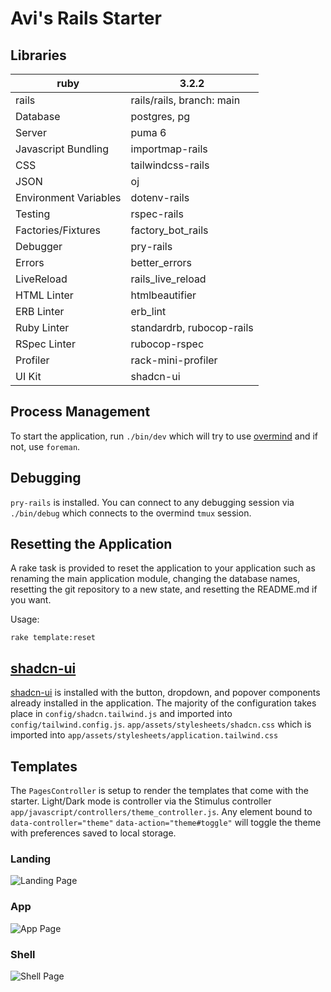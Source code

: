 # Avi's Rails Starter

## Libraries

| ruby                  | 3.2.2                     |
| --------------------- | ------------------------- |
| rails                 | rails/rails, branch: main |
| Database              | postgres, pg              |
| Server                | puma 6                    |
| Javascript Bundling   | importmap-rails           |
| CSS                   | tailwindcss-rails         |
| JSON                  | oj                        |
| Environment Variables | dotenv-rails              |
| Testing               | rspec-rails               |
| Factories/Fixtures    | factory_bot_rails         |
| Debugger              | pry-rails                 |
| Errors                | better_errors             |
| LiveReload            | rails_live_reload         |
| HTML Linter           | htmlbeautifier            |
| ERB Linter            | erb_lint                  |
| Ruby Linter           | standardrb, rubocop-rails |
| RSpec Linter          | rubocop-rspec             |
| Profiler              | rack-mini-profiler        |
| UI Kit                | shadcn-ui                 |

## Process Management

To start the application, run `./bin/dev` which will try to use
[overmind](https://github.com/DarthSim/overmind) and if not, use `foreman`.

## Debugging

`pry-rails` is installed. You can connect to any debugging session via `./bin/debug` which connects
to the overmind `tmux` session.

## Resetting the Application

A rake task is provided to reset the application to your application such as renaming the main
application module, changing the database names, resetting the git repository to a new state, and
resetting the README.md if you want.

Usage:

`rake template:reset`

## [shadcn-ui](shadcn.rails-components.com)

[shadcn-ui](https://github.com/aviflombaum/shadcn-rails/) is installed with the button, dropdown,
and popover components already installed in the application. The majority of the configuration takes
place in `config/shadcn.tailwind.js` and imported into `config/tailwind.config.js`.
`app/assets/stylesheets/shadcn.css` which is imported into
`app/assets/stylesheets/application.tailwind.css`

## Templates

The `PagesController` is setup to render the templates that come with the starter. Light/Dark mode
is controller via the Stimulus controller `app/javascript/controllers/theme_controller.js`. Any
element bound to `data-controller="theme"` `data-action="theme#toggle"` will toggle the theme with
preferences saved to local storage.

### Landing

![Landing Page](https://img.avi.nyc/ShQQ9ygQ+)

### App

![App Page](https://img.avi.nyc/smx3lhQv+)

### Shell

![Shell Page](https://img.avi.nyc/gWP4wV7J+)
